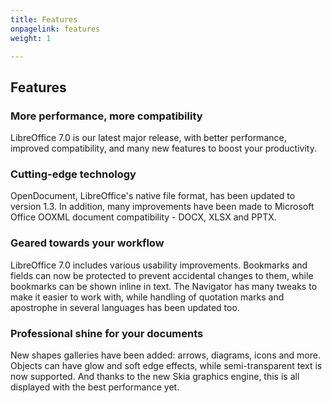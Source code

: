 ```yaml
---
title: Features
onpagelink: features
weight: 1

---
```


Features
--------

### More performance, more compatibility

LibreOffice 7.0 is our latest major release, with better performance, improved compatibility, and many new features to boost your productivity.

### Cutting-edge technology

OpenDocument, LibreOffice's native file format, has been updated to version 1.3. In addition, many improvements have been made to Microsoft Office OOXML document compatibility - DOCX, XLSX and PPTX.

### Geared towards your workflow

LibreOffice 7.0 includes various usability improvements. Bookmarks and fields can now be protected to prevent accidental changes to them, while bookmarks can be shown inline in text. The Navigator has many tweaks to make it easier to work with, while handling of quotation marks and apostrophe in several languages has been updated too.

### Professional shine for your documents

New shapes galleries have been added: arrows, diagrams, icons and more. Objects can have glow and soft edge effects, while semi-transparent text is now supported. And thanks to the new Skia graphics engine, this is all displayed with the best performance yet.